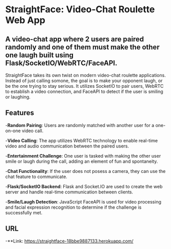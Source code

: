 # StraightFace: Video-Chat Roulette Web App

## A video-chat app where 2 users are paired randomly and one of them must make the other one laugh built using Flask/SocketIO/WebRTC/FaceAPI.

StraightFace takes its own twist on modern video-chat roulette applications. Instead of just calling somone, the goal is to make your opponent laugh, or be the one trying to stay serious. It utilizes SocketIO to pair users, WebRTC to establish a video connection, and FaceAPI to detect if the user is smiling or laughing.

## Features

-**Random Pairing**: Users are randomly matched with another user for a one-on-one video call.

-**Video Calling**: The app utilizes WebRTC technology to enable real-time video and audio communication between the paired users.

-**Entertainment Challenge**: One user is tasked with making the other user smile or laugh during the call, adding an element of fun and spontaneity.

-**Chat Functionality**: If the user does not posess a camera, they can use the chat feature to communicate.

-**Flask/SocketIO Backend**: Flask and Socket.IO are used to create the web server and handle real-time communication between clients.

-**Smile/Laugh Detection**: JavaScript FaceAPI is used for video processing and facial expression recognition to determine if the challenge is successfully met.

## URL

-**Link: https://straightface-18bbe9887133.herokuapp.com/ 


